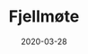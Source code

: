 ---
title: Fjellmøte
date: 2020-03-28
categories:
    - digital art
tags:
    - fantasi
span: 2h
---